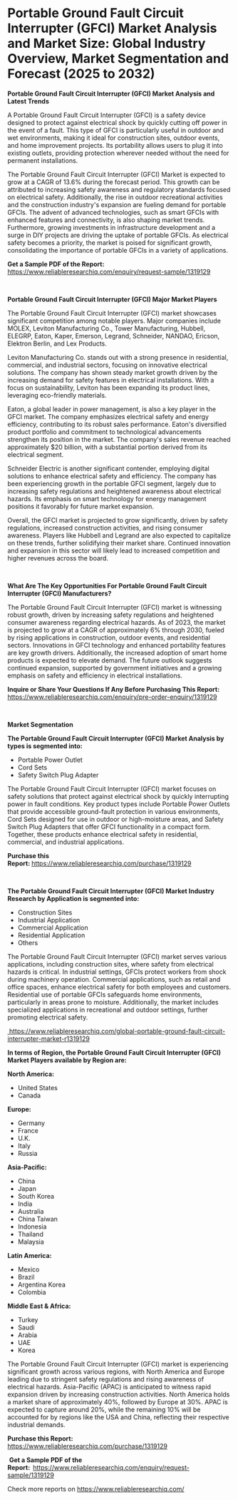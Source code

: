 <p><h1>Portable Ground Fault Circuit Interrupter (GFCI) Market Analysis and Market Size: Global Industry Overview, Market Segmentation and Forecast (2025 to 2032)</h1></p><p><strong>Portable Ground Fault Circuit Interrupter (GFCI) Market Analysis and Latest Trends</strong></p>
<p><p>A Portable Ground Fault Circuit Interrupter (GFCI) is a safety device designed to protect against electrical shock by quickly cutting off power in the event of a fault. This type of GFCI is particularly useful in outdoor and wet environments, making it ideal for construction sites, outdoor events, and home improvement projects. Its portability allows users to plug it into existing outlets, providing protection wherever needed without the need for permanent installations.</p><p>The Portable Ground Fault Circuit Interrupter (GFCI) Market is expected to grow at a CAGR of 13.6% during the forecast period. This growth can be attributed to increasing safety awareness and regulatory standards focused on electrical safety. Additionally, the rise in outdoor recreational activities and the construction industry's expansion are fueling demand for portable GFCIs. The advent of advanced technologies, such as smart GFCIs with enhanced features and connectivity, is also shaping market trends. Furthermore, growing investments in infrastructure development and a surge in DIY projects are driving the uptake of portable GFCIs. As electrical safety becomes a priority, the market is poised for significant growth, consolidating the importance of portable GFCIs in a variety of applications.</p></p>
<p><strong>Get a Sample PDF of the Report:&nbsp;</strong> <a href="https://www.reliableresearchiq.com/enquiry/request-sample/1319129?utm_campaign=2756&utm_medium=2&utm_source=Github&utm_content=ia&utm_term=02032025&utm_id=portable-ground-fault-circuit-interrupter-gfci">https://www.reliableresearchiq.com/enquiry/request-sample/1319129</a></p>
<p>&nbsp;</p>
<p><strong>Portable Ground Fault Circuit Interrupter (GFCI) Major Market Players</strong></p>
<p><p>The Portable Ground Fault Circuit Interrupter (GFCI) market showcases significant competition among notable players. Major companies include MOLEX, Leviton Manufacturing Co., Tower Manufacturing, Hubbell, ELEGRP, Eaton, Kaper, Emerson, Legrand, Schneider, NANDAO, Ericson, Elektron Berlin, and Lex Products.</p><p>Leviton Manufacturing Co. stands out with a strong presence in residential, commercial, and industrial sectors, focusing on innovative electrical solutions. The company has shown steady market growth driven by the increasing demand for safety features in electrical installations. With a focus on sustainability, Leviton has been expanding its product lines, leveraging eco-friendly materials.</p><p>Eaton, a global leader in power management, is also a key player in the GFCI market. The company emphasizes electrical safety and energy efficiency, contributing to its robust sales performance. Eaton's diversified product portfolio and commitment to technological advancements strengthen its position in the market. The company's sales revenue reached approximately $20 billion, with a substantial portion derived from its electrical segment.</p><p>Schneider Electric is another significant contender, employing digital solutions to enhance electrical safety and efficiency. The company has been experiencing growth in the portable GFCI segment, largely due to increasing safety regulations and heightened awareness about electrical hazards. Its emphasis on smart technology for energy management positions it favorably for future market expansion.</p><p>Overall, the GFCI market is projected to grow significantly, driven by safety regulations, increased construction activities, and rising consumer awareness. Players like Hubbell and Legrand are also expected to capitalize on these trends, further solidifying their market share. Continued innovation and expansion in this sector will likely lead to increased competition and higher revenues across the board.</p></p>
<p>&nbsp;</p>
<p><strong>What Are The Key Opportunities For Portable Ground Fault Circuit Interrupter (GFCI) Manufacturers?</strong></p>
<p><p>The Portable Ground Fault Circuit Interrupter (GFCI) market is witnessing robust growth, driven by increasing safety regulations and heightened consumer awareness regarding electrical hazards. As of 2023, the market is projected to grow at a CAGR of approximately 6% through 2030, fueled by rising applications in construction, outdoor events, and residential sectors. Innovations in GFCI technology and enhanced portability features are key growth drivers. Additionally, the increased adoption of smart home products is expected to elevate demand. The future outlook suggests continued expansion, supported by government initiatives and a growing emphasis on safety and efficiency in electrical installations.</p></p>
<p><strong>Inquire or Share Your Questions If Any Before Purchasing This Report:</strong> <a href="https://www.reliableresearchiq.com/enquiry/pre-order-enquiry/1319129?utm_campaign=2756&utm_medium=2&utm_source=Github&utm_content=ia&utm_term=02032025&utm_id=portable-ground-fault-circuit-interrupter-gfci">https://www.reliableresearchiq.com/enquiry/pre-order-enquiry/1319129</a></p>
<p>&nbsp;</p>
<p><strong>Market Segmentation</strong></p>
<p><strong>The Portable Ground Fault Circuit Interrupter (GFCI) Market Analysis by types is segmented into:</strong></p>
<p><ul><li>Portable Power Outlet</li><li>Cord Sets</li><li>Safety Switch Plug Adapter</li></ul></p>
<p><p>The Portable Ground Fault Circuit Interrupter (GFCI) market focuses on safety solutions that protect against electrical shock by quickly interrupting power in fault conditions. Key product types include Portable Power Outlets that provide accessible ground-fault protection in various environments, Cord Sets designed for use in outdoor or high-moisture areas, and Safety Switch Plug Adapters that offer GFCI functionality in a compact form. Together, these products enhance electrical safety in residential, commercial, and industrial applications.</p></p>
<p><strong>Purchase this Report:&nbsp;</strong><a href="https://www.reliableresearchiq.com/purchase/1319129?utm_campaign=2756&utm_medium=2&utm_source=Github&utm_content=ia&utm_term=02032025&utm_id=portable-ground-fault-circuit-interrupter-gfci">https://www.reliableresearchiq.com/purchase/1319129</a></p>
<p>&nbsp;</p>
<p><strong>The Portable Ground Fault Circuit Interrupter (GFCI) Market Industry Research by Application is segmented into:</strong></p>
<p><ul><li>Construction Sites</li><li>Industrial Application</li><li>Commercial Application</li><li>Residential Application</li><li>Others</li></ul></p>
<p><p>The Portable Ground Fault Circuit Interrupter (GFCI) market serves various applications, including construction sites, where safety from electrical hazards is critical. In industrial settings, GFCIs protect workers from shock during machinery operation. Commercial applications, such as retail and office spaces, enhance electrical safety for both employees and customers. Residential use of portable GFCIs safeguards home environments, particularly in areas prone to moisture. Additionally, the market includes specialized applications in recreational and outdoor settings, further promoting electrical safety.</p></p>
<p><a href="https://www.reliableresearchiq.com/global-portable-ground-fault-circuit-interrupter-market-r1319129?utm_campaign=2756&utm_medium=2&utm_source=Github&utm_content=ia&utm_term=02032025&utm_id=portable-ground-fault-circuit-interrupter-gfci">&nbsp;https://www.reliableresearchiq.com/global-portable-ground-fault-circuit-interrupter-market-r1319129</a></p>
<p><strong>In terms of Region, the Portable Ground Fault Circuit Interrupter (GFCI) Market Players available by Region are:</strong></p>
<p>
    <p> <strong> North America: </strong>
        <ul>
            <li>United States</li>
            <li>Canada</li>
        </ul>
        </p> 
    <p> <strong> Europe: </strong>
        <ul>
            <li>Germany</li>
            <li>France</li>
            <li>U.K.</li>
            <li>Italy</li>
            <li>Russia</li>
        </ul>
        </p> 
    <p> <strong> Asia-Pacific: </strong>
        <ul>
            <li>China</li>
            <li>Japan</li>
            <li>South Korea</li>
            <li>India</li>
            <li>Australia</li>
            <li>China Taiwan</li>
            <li>Indonesia</li>
            <li>Thailand</li>
            <li>Malaysia</li>
        </ul>
        </p> 
    <p> <strong> Latin America: </strong>
        <ul>
            <li>Mexico</li>
            <li>Brazil</li>
            <li>Argentina Korea</li>
            <li>Colombia</li>
        </ul>
        </p> 
    <p> <strong> Middle East & Africa: </strong>
        <ul>
            <li>Turkey</li>
            <li>Saudi</li>
            <li>Arabia</li>
            <li>UAE</li>
            <li>Korea</li>
        </ul>
    </p>
    </p>
<p><p>The Portable Ground Fault Circuit Interrupter (GFCI) market is experiencing significant growth across various regions, with North America and Europe leading due to stringent safety regulations and rising awareness of electrical hazards. Asia-Pacific (APAC) is anticipated to witness rapid expansion driven by increasing construction activities. North America holds a market share of approximately 40%, followed by Europe at 30%. APAC is expected to capture around 20%, while the remaining 10% will be accounted for by regions like the USA and China, reflecting their respective industrial demands.</p></p>
<p><strong>Purchase this Report: </strong><a href="https://www.reliableresearchiq.com/purchase/1319129?utm_campaign=2756&utm_medium=2&utm_source=Github&utm_content=ia&utm_term=02032025&utm_id=portable-ground-fault-circuit-interrupter-gfci">https://www.reliableresearchiq.com/purchase/1319129</a></p>
<p>&nbsp;<strong>Get a Sample PDF of the Report:&nbsp;&nbsp;</strong><a href="https://www.reliableresearchiq.com/enquiry/request-sample/1319129?utm_campaign=2756&utm_medium=2&utm_source=Github&utm_content=ia&utm_term=02032025&utm_id=portable-ground-fault-circuit-interrupter-gfci">https://www.reliableresearchiq.com/enquiry/request-sample/1319129</a></p>
<p><strong></strong></p>
<p>Check more reports on <a href="https://www.reliableresearchiq.com/?utm_campaign=2756&utm_medium=2&utm_source=Github&utm_content=ia&utm_term=02032025&utm_id=portable-ground-fault-circuit-interrupter-gfci">https://www.reliableresearchiq.com/</a></p>
